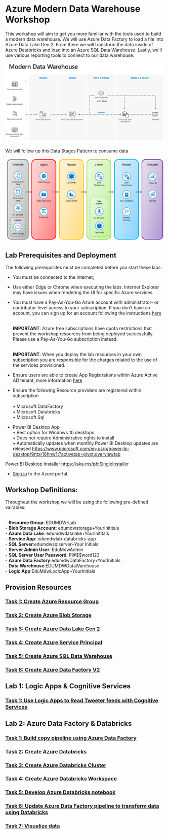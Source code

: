 # Azure Modern Data Warehouse Workshop

This workshop will aim to get you more familiar with the tools used to build a modern data warehouse. We will use Azure Data Factory to load a file into Azure Data Lake Gen 2. From there we will transform the data inside of Azure Databricks and load into an Azure SQL Data Warehouse. Lastly, we'll use various reporting tools to connect to our data warehouse.

![](media/modern-data-warehouse.png)

We will follow up this Data Stages Pattern to consume data

![](media/00-Data-Stages.png)

## Lab Prerequisites and Deployment
The following prerequisites must be completed before you start these labs:

* You must be connected to the internet;

* Use either Edge or Chrome when executing the labs. Internet Explorer may have issues when rendering the UI for specific Azure services.

* You must have a Pay-As-You-Go Azure account with administrator- or contributor-level access to your subscription. If you don’t have an account, you can sign up for an account following the instructions <a href="https://azure.microsoft.com/en-au/pricing/purchase-options/pay-as-you-go/" target="_blank">here</a>

    <br>**IMPORTANT**: Azure free subscriptions have quota restrictions that prevent the workshop resources from being deployed successfully. Please use a Pay-As-You-Go subscription instead.

    <br>**IMPORTANT**: When you deploy the lab resources in your own subscription you are responsible for the charges related to the use of the services provisioned. 

* Ensure users are able to create App Registrations within Azure Active AD tenant, more information <a href="https://docs.microsoft.com/en-us/azure/active-directory/develop/active-directory-how-applications-are-added" target="_blank">here</a>
  
* Ensure the following Resource providers are registered within subscription  
    <br> • Microsoft.DataFactory
    <br> • Microsoft.Databricks
    <br> • Microsoft.Sql

* Power BI Desktop App 
    <br> • Best option for Windows 10 desktops 
	<br> • Does not require Administrative rights to install 
    <br> • Automatically updates when monthly Power BI Desktop updates are released
https://www.microsoft.com/en-us/p/power-bi-desktop/9ntxr16hnw1t?activetab=pivot:overviewtab
 
Power BI Desktop Installer 
https://aka.ms/pbiSingleInstaller

* [Sign in] to the Azure portal.

## Workshop Definitions:

Throughout the workshop we will be using the following pre-defined vairables:
     
<br> - **Resource Group**: EDUMDW-Lab
<br> - **Blob Storage Account**: edumdwstorage+YourInititals
<br> - **Azure Data Lake**: edumdwdatalake+YourInititals
<br> - **Service App**: edumdwlab-databricks-app
<br> - **SQL Server**:edumdwsqlserver+Your Initials
<br> - **Server Admin User**: EduMdwAdmin
<br> - **SQL Server User Password**: P@$$word123
<br> - **Azure Data Factory**:edumdwDataFactory+YourInitials
<br> - **Data Warehouse**:EDUMDWDataWarehouse
<br> - **Logic App**:EduMdwLocicApp+YourInitials


## Provision Resources

### [Task 1: Create Azure Resource Group](azure-resource-group/create-resource-group.md)

### [Task 2: Create Azure Blob Storage](azure-storage/provision-azure-storage-account.md)

### [Task 3: Create Azure Data Lake Gen 2](azure-data-lake-gen2/provision-azure-datalake-gen2.md)

### [Task 4: Create Azure Service Principal](azure-ad-service-principal/create-service-principal.md)

### [Task 5: Create Azure SQL Data Warehouse](azure-sql-datawarehouse/provision-azure-sql-data-warehouse.md)

### [Task 6: Create Azure Data Factory V2](azure-data-factory-v2/provision-azure-data-factory-v2.md)

## Lab 1: Logic Apps & Cognitive Services 

### [Task 1: Use Logic Apps to Read Tweeter feeds with Cognitive Services](azure-logic-app/steam-ai-tweeter.md)

## Lab 2: Azure Data Factory & Databricks

### [Task 1: Build copy pipeline using Azure Data Factory](azure-data-factory-v2/copy-file-into-adls-gen2.md)

### [Task 2: Create Azure Databricks](azure-databricks/provision-azure-databricks.md)

### [Task 3: Create Azure Databricks Cluster](azure-databricks/create-spark-cluster.md)

### [Task 4: Create Azure Databricks Workspace](azure-databricks/create-workspace.md)

### [Task 5: Develop Azure Databricks notebook](azure-databricks/develop-databricks-notebook.md)

### [Task 6: Update Azure Data Factory pipeline to transform data using Databricks](azure-data-factory-v2/transform-data-using-databricks.md)

### [Task 7: Visualize data](power-bi/visualize-data.md)

[Sign in]:<https://portal.azure.com/>
[60 day trial]:https://signup.microsoft.com/signup?sku=a403ebcc-fae0-4ca2-8c8c-7a907fd6c235&email&ru=https%3A%2F%2Fapp.powerbi.com%3Fpbi_source%3Dweb%26redirectedFromSignup%3D1%26noSignUpCheck%3D1
[download Power BI Desktop]:https://www.microsoft.com/en-us/download/details.aspx?id=45331


